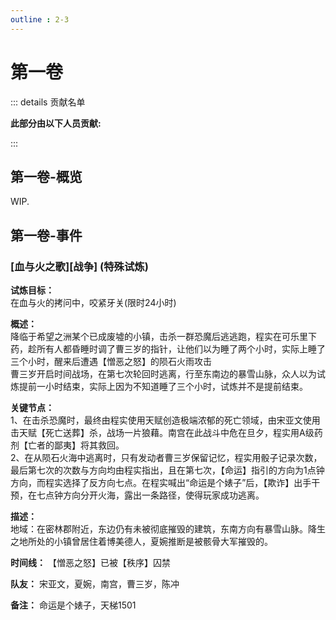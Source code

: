 ```yaml
---
outline : 2-3
---
```


# 第一卷
::: details 贡献名单

**此部分由以下人员贡献:**
<MemberBlock :members="teamMembers" />

<script setup>


const teamMembers = [
  {
    avatar: 'https://q1.qlogo.cn/g?b=qq&nk=2496334438&s=640',
    text: '夹狗',
  },
    {
    avatar: 'https://q1.qlogo.cn/g?b=qq&nk=3593479598&s=640',
    text: '琥珀',
  },
];
</script>

:::
## 第一卷-概览
WIP.

## 第一卷-事件
### [血与火之歌][战争] (特殊试炼)
**试炼目标：**  
在血与火的拷问中，咬紧牙关(限时24小时)

**概述：**  
降临于希望之洲某个已成废墟的小镇，击杀一群恐魔后逃逃跑，程实在可乐里下药，趁所有人都昏睡时调了曹三岁的指针，让他们以为睡了两个小时，实际上睡了三个小时，醒来后遭遇【憎恶之怒】的陨石火雨攻击  
曹三岁开启时间战场，在第七次轮回时逃离，行至东南边的暴雪山脉，众人以为试炼提前一小时结束，实际上因为不知道睡了三个小时，试炼并不是提前结束。

**关键节点：**  
1、在击杀恐魔时，最终由程实使用天赋创造极端浓郁的死亡领域，由宋亚文使用击天赋【死亡送葬】杀，战场一片狼藉。南宫在此战斗中危在旦夕，程实用A级药剂【亡者的鄙夷】将其救回。  
2、在从陨石火海中逃离时，只有发动者曹三岁保留记忆，程实用骰子记录次数，最后第七次的次数与方向均由程实指出，且在第七次，【命运】指引的方向为1点钟方向，而程实选择了反方向七点。在程实喊出“命运是个婊子”后，【欺诈】出手干预，在七点钟方向分开火海，露出一条路径，使得玩家成功逃离。

**描述：**  
地域：在密林郡附近，东边仍有未被彻底摧毁的建筑，东南方向有暴雪山脉。降生之地所处的小镇曾居住着博美德人，夏婉推断是被骸骨大军摧毁的。

**时间线：** 【憎恶之怒】已被【秩序】囚禁

**队友：** 宋亚文，夏婉，南宫，曹三岁，陈冲

**备注：**
命运是个婊子，天梯1501
